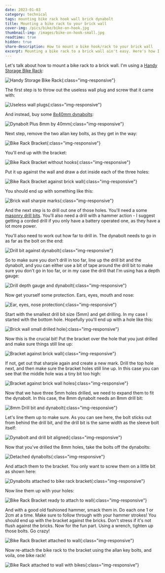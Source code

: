 ```yaml
---
date: 2023-01-03
category: technical
tags: mounting bike rack hook wall brick dynabolt
title: Mounting a bike rack to your brick wall
cover-img: /pics/bike/bike-on-hook.jpg
thumbnail-img: /images/bike-on-hook-small.jpg
readtime: true
hidden: true
share-description: How to mount a bike hook/rack to your brick wall
excerpt: Mounting a bike rack to a brick wall ain't easy. Here's how I did it.
---
```


Let's talk about how to mount a bike rack to a brick wall. I'm using a [Handy Storage Bike Rack](https://www.bunnings.com.au/handy-storage-wall-mounted-bike-and-helmet-hook_p0074299):

![Handy Storage Bike Rack](/pics/bike/bike-rack-1.jpg){:class="img-responsive"}

The first step is to throw out the useless wall plug and screw that it came with:

![Useless wall plugs](/pics/bike/bike-rack-2.jpg){:class="img-responsive"}

And instead, buy some [8x40mm dynabolts](https://www.bunnings.com.au/ramset-8-x-40mm-dynabolt-plus-hex-nut-bolt_p2269155):

![Dynabolt Plus 8mm by 40mm](/pics/bike/bike-rack-9.jpg){:class="img-responsive"}

Next step, remove the two allan key bolts, as they get in the way:

![Bike Rack Bracket](/pics/bike/bike-rack-3.jpg){:class="img-responsive"}

You'll end up with the bracket: 

![Bike Rack Bracket without hooks](/pics/bike/bike-rack-4.jpg){:class="img-responsive"}

Put it up against the wall and draw a dot inside each of the three holes:

![Bike Rack Bracket against brick wall](/pics/bike/bike-rack-5.jpg){:class="img-responsive"}

You should end up with something like this:

![Brick wall sharpie marks](/pics/bike/bike-rack-7.jpg){:class="img-responsive"}

And the next step is to drill out one of those holes. You'll need a some [masonry drill bits](https://www.kangotools.com.au/products/details/10-piece-masonry-drill-bit-set-kmdb10s2). You'll also need a drill with a hammer action - I suggest getting a corded drill if you only have a battery operated one, as they have a lot more power. 

You'll also need to work out how far to drill in. The dynabolt needs to go in as far as the bolt on the end:

![Drill bit against dynabolt](/pics/bike/bike-rack-10.jpg){:class="img-responsive"}

So to make sure you don't drill in too far, line up the drill bit and the dynabolt, and you can either use a bit of tape around the drill bit to make sure you don't go in too far, or in my case the drill that I'm using has a depth gauge:

![Drill depth gauge and dynabolt](/pics/bike/bike-rack-11.jpg){:class="img-responsive"}

Now get yourself some protection. Ears, eyes, mouth and nose:

![Ear, eyes, nose protection](/pics/bike/bike-rack-8.jpg){:class="img-responsive"}

Start with the smallest drill bit size (5mm) and get drilling. In my case I started with the bottom hole. Hopefully you'll end up with a hole like this:

![Brick wall small drilled hole](/pics/bike/bike-rack-12.jpg){:class="img-responsive"}

Now this is the crucial bit! Put the bracket over the hole that you just drilled and make sure things still line up:

![Bracket against brick wall](/pics/bike/bike-rack-13.jpg){:class="img-responsive"}

If not, get out that sharpie again and create a new mark. Drill the top hole next, and then make sure the bracket holes still line up. In this case you can see that the middle hole was a tiny bit too high:

![Bracket against brick wall holes](/pics/bike/bike-rack-14.jpg){:class="img-responsive"}

Now that we have three 5mm holes drilled, we need to expand them to fit the dynabolt. In this case, the 8mm dynabolt needs an 8mm drill bit:

![8mm Drill bit and dynabolt](/pics/bike/bike-rack-15.jpg){:class="img-responsive"}

Let's line them up to make sure. As you can see here, the bolt sticks out from behind the drill bit, and the drill bit is the same width as the sleeve bolt itself:

![Dynabolt and drill bit aligned](/pics/bike/bike-rack-16.jpg){:class="img-responsive"}

Now that you've drilled the 8mm holes, take the bolts off the dynabolts:

![Detached dynabolts](/pics/bike/bike-rack-17.jpg){:class="img-responsive"}

And attach them to the bracket. You only want to screw them on a little bit as shown here:

![Dynabolts attached to bike rack bracket](/pics/bike/bike-rack-18.jpg){:class="img-responsive"}

Now line them up with your holes:

![Bike Rack Bracket ready to attach to wall](/pics/bike/bike-rack-19.jpg){:class="img-responsive"}

And with a good old fashioned hammer, smack them in. Do each one 1 or 2cm at a time. Make sure to follow through with your hammer strokes! You should end up with the bracket against the bricks. Don't stress if it's not flush against the bricks. Now for the fun part. Using a wrench, tighten up those bolts. Go crazy! 

![Bike Rack Bracket attached to wall](/pics/bike/bike-rack-22.jpg){:class="img-responsive"}

Now re-attach the bike rack to the bracket using the allan key bolts, and voila, one bike rack!

![Bike Rack attached to wall with bikes](/pics/bike/bike-rack-23.jpg){:class="img-responsive"}

